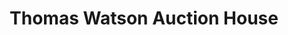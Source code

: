 ---
title: "Thomas Watson Auction House"
url: /darlington/thomas-watson-auction-house/
shop: shop
---